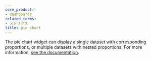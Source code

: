 ```yaml
---
core_product:
- dashboards
related_terms:
- メトリクス
title: pie chart
---
```

The pie chart widget can display a single dataset with corresponding proportions, or multiple datasets with nested proportions. For more information, <a href="/dashboards/widgets/pie_chart/">see the documentation</a>.